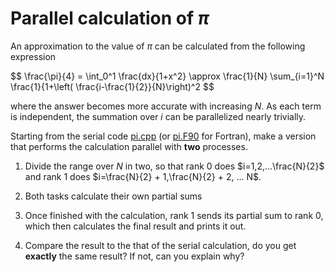 <!-- Adapted from material by EPCC https://github.com/EPCCed/archer2-MPI-2020-05-14 -->

# Parallel calculation of $\pi$

An approximation to the value of $\pi$ can be calculated from the following 
expression

$$
\frac{\pi}{4} = \int_0^1 \frac{dx}{1+x^2} \approx \frac{1}{N} \sum_{i=1}^N \frac{1}{1+\left( \frac{i-\frac{1}{2}}{N}\right)^2
$$

where the answer becomes more accurate with increasing $N$. As each term is independent,
the summation over $i$ can be parallelized nearly trivially.

Starting from the serial code [pi.cpp](pi.cpp) (or [pi.F90](pi.F90) for Fortran), make a version
that performs the calculation parallel with **two** processes.

1. Divide the range over $N$ in two, so that rank 0 does $i=1,2,...\frac{N}{2}$ and rank 1 does
   $i=\frac{N}{2} + 1,\frac{N}{2} + 2, ... N$.

2. Both tasks calculate their own partial sums

3. Once finished with the calculation, rank 1 sends its partial sum to rank 0, which then
   calculates the final result and prints it out. 

4. Compare the result to the that of the serial calculation, do you get **exactly** the same
   result? If not, can you explain why?


